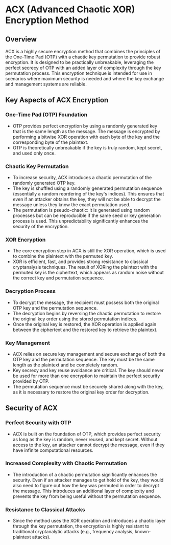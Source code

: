 # ACX (Advanced Chaotic XOR) Encryption Method

## Overview

ACX is a highly secure encryption method that combines the principles of the One-Time Pad (OTP) with a chaotic key permutation to provide robust encryption. It is designed to be practically unbreakable, leveraging the perfect secrecy of OTP with an added layer of complexity through the key permutation process. This encryption technique is intended for use in scenarios where maximum security is needed and where the key exchange and management systems are reliable.

## Key Aspects of ACX Encryption

### One-Time Pad (OTP) Foundation

- OTP provides perfect encryption by using a randomly generated key that is the same length as the message. The message is encrypted by performing a bitwise XOR operation with each byte of the key and the corresponding byte of the plaintext.
- OTP is theoretically unbreakable if the key is truly random, kept secret, and used only once.

### Chaotic Key Permutation

- To increase security, ACX introduces a chaotic permutation of the randomly generated OTP key.
- The key is shuffled using a randomly generated permutation sequence (essentially a random reordering of the key's indices). This ensures that even if an attacker obtains the key, they will not be able to decrypt the message unless they know the exact permutation used.
- The permutation is pseudo-chaotic: it is generated using random processes but can be reproducible if the same seed or key generation process is used. This unpredictability significantly enhances the security of the encryption.

### XOR Encryption

- The core encryption step in ACX is still the XOR operation, which is used to combine the plaintext with the permuted key.
- XOR is efficient, fast, and provides strong resistance to classical cryptanalysis techniques. The result of XORing the plaintext with the permuted key is the ciphertext, which appears as random noise without the correct key and permutation sequence.

### Decryption Process

- To decrypt the message, the recipient must possess both the original OTP key and the permutation sequence.
- The decryption begins by reversing the chaotic permutation to restore the original key order using the stored permutation indices.
- Once the original key is restored, the XOR operation is applied again between the ciphertext and the restored key to retrieve the plaintext.

### Key Management

- ACX relies on secure key management and secure exchange of both the OTP key and the permutation sequence. The key must be the same length as the plaintext and be completely random.
- Key secrecy and key reuse avoidance are critical. The key should never be used for more than one encryption to maintain the perfect security provided by OTP.
- The permutation sequence must be securely shared along with the key, as it is necessary to restore the original key order for decryption.

## Security of ACX

### Perfect Security with OTP

- ACX is built on the foundation of OTP, which provides perfect security as long as the key is random, never reused, and kept secret. Without access to the key, an attacker cannot decrypt the message, even if they have infinite computational resources.

### Increased Complexity with Chaotic Permutation

- The introduction of a chaotic permutation significantly enhances the security. Even if an attacker manages to get hold of the key, they would also need to figure out how the key was permuted in order to decrypt the message. This introduces an additional layer of complexity and prevents the key from being useful without the permutation sequence.

### Resistance to Classical Attacks

- Since the method uses the XOR operation and introduces a chaotic layer through the key permutation, the encryption is highly resistant to traditional cryptanalytic attacks (e.g., frequency analysis, known-plaintext attacks).
